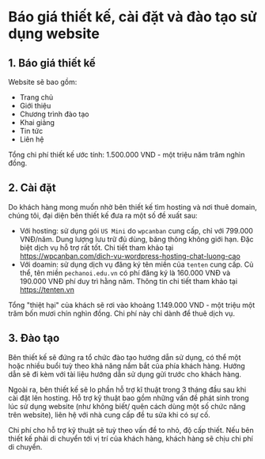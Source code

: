 # Báo giá thiết kế, cài đặt và đào tạo sử dụng website

## 1. Báo giá thiết kế
Website sẽ bao gồm:
* Trang chủ
* Giới thiệu
* Chương trình đào tạo
* Khai giảng
* Tin tức
* Liên hệ

Tổng chi phí thiết kế ước tính: 1.500.000 VND - một triệu năm trăm nghìn đồng.

## 2. Cài đặt
Do khách hàng mong muốn nhờ bên thiết kế tìm hosting và nơi thuê domain, chúng tôi, đại diện bên thiết kế đưa ra một số đề xuất sau:
* Với hosting: sử dụng gói `US Mini` do `wpcanban` cung cấp, chỉ với 799.000 VNĐ/năm. Dung lượng lưu trữ đủ dùng, băng thông không giới hạn. Đặc biệt dịch vụ hỗ trợ rất tốt. Chi tiết tham khảo tại https://wpcanban.com/dich-vu-wordpress-hosting-chat-luong-cao
* Với doamin: sử dụng dịch vụ đăng ký tên miền của `tenten` cung cấp. Củ thể, tên miền `pechanoi.edu.vn` có phí đăng ký là 160.000 VNĐ và 190.000 VNĐ phí duy trì hằng năm. Thông tin chi tiết tham khảo tại https://tenten.vn

Tổng "thiệt hại" của khách sẽ rơi vào khoảng 1.149.000 VND - một triệu một trăm bốn mươi chín nghìn đồng. Chi phí này chỉ dành để thuê dịch vụ.

## 3. Đào tạo
Bên thiết kế sẽ đứng ra tổ chức đào tạo hướng dẫn sử dụng, có thể một hoặc nhiều buổi tuỳ theo khả năng nắm bắt của phía khách hàng. Hướng dẫn sẽ đi kèm với tài liệu hướng dẫn sử dụng gửi trước cho khách hàng.

Ngoài ra, bên thiết kế sẽ lo phần hỗ trợ kĩ thuật trong 3 tháng đầu sau khi cài đặt lên hosting. Hỗ trợ kỹ thuật bao gồm những vấn đề phát sinh trong lúc sử dụng website (như không biết/ quên cách dùng một số chức năng trên website), liên hệ với nhà cung cấp đề tu sửa khi có sự cố.

Chi phí cho hỗ trợ kỹ thuật sẽ tuỳ theo vấn đề to nhỏ, độ cấp thiết. Nếu bên thiết kế phải di chuyển tới vị trí của khách hàng, khách hàng sẽ chịu chi phí di chuyển.